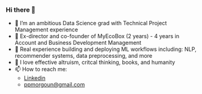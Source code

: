 ### Hi there 👋
- 🔭 I’m an ambitious Data Science grad with Technical Project Management experience
- 🤵 Ex-director and co-founder of MyEcoBox (2 years) - 4 years in Account and Business Development Management  
- 🤖 Real experience building and deploying ML workflows including: NLP, recommender systems, data preprocessing, and more
- 🌱 I love effective altruism, critcal thinking, books, and humanity
- 📫 How to reach me:
  * [Linkedin](https://www.linkedin.com/in/petr-morgoun-537101208/)
  * ppmorgoun@gmail.com


<!--
**ppmorgoun/ppmorgoun** is a ✨ _special_ ✨ repository because its `README.md` (this file) appears on your GitHub profile.

Here are some ideas to get you started:

- 🔭 I’m currently working on ...
- 🌱 I’m currently learning ...
- 👯 I’m looking to collaborate on ...
- 🤔 I’m looking for help with ...
- 💬 Ask me about ...
- 📫 How to reach me: ...
- 😄 Pronouns: ...
- ⚡ Fun fact: ...
-->
